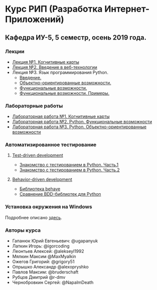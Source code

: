 ﻿# Курс РИП (Разработка Интернет-Приложений) 
## Кафедра ИУ-5, 5 семестр, осень 2019 года. 


### Лекции

 * [Лекция №1. Когнитивные карты](https://github.com/iu5team/iu5web-fall-2019/wiki/concept_maps)
 * [Лекция №2. Введение в веб-технологии](https://ugapanyuk.github.io/data/lect_intro.pdf)
 * Лекция №3. Язык программирования Python.
   * [Введение.](https://docs.google.com/presentation/d/1GPU_ZRpMBL-31poOgjKHzRALKyA1eNHFgYUAYd1zcDM/edit?usp=sharing)
   * [Объектно-ориентированные возможности.](https://docs.google.com/presentation/d/1fqQv35Gz4RElPvoR-1G79vkBg7l1aHayMBH45Z-IVtU/edit#slide=id.p)
   * [Функциональные возможности.](https://docs.google.com/presentation/d/1JkI3b0-XVK7E_YbagLgUYko8VoVr_Gqmp3VOfLzaaJE/edit#slide=id.p)
   * [Функциональные возможности. Примеры.](https://nbviewer.jupyter.org/github/iu5team/iu5web-fall-2019/blob/master/notebooks/python_examples.ipynb)

### Лабораторные работы 
 
 * [Лабораторная работа №1. Когнитивные карты](https://docs.google.com/document/d/1rjBai3gXuVcYie3QIyMVEsfO9TpUOtq3Gg6QgZzV_Cw/edit?usp=sharing)
 * [Лабораторная работа №2. Python. Функциональные возможности](https://docs.google.com/document/d/1aSWeBivbn1kVZsowpsnGJZDF_E68KAS1vXxWg2Kh6GQ/edit?usp=sharing)
 * [Лабораторная работа №3. Python. Объектно-ориентированные возможности](https://docs.google.com/document/d/1Cr_ijD3sWv0N0xE3rHiJaT4H5D7L8mKcLFqSa9d6Aco/edit?usp=sharing) 

### Автоматизированное тестирование 

1. [Test-driven development](https://ru.wikipedia.org/wiki/%D0%A0%D0%B0%D0%B7%D1%80%D0%B0%D0%B1%D0%BE%D1%82%D0%BA%D0%B0_%D1%87%D0%B5%D1%80%D0%B5%D0%B7_%D1%82%D0%B5%D1%81%D1%82%D0%B8%D1%80%D0%BE%D0%B2%D0%B0%D0%BD%D0%B8%D0%B5)
   * [Знакомство с тестированием в Python. Часть.1](https://habr.com/ru/company/otus/blog/433358/)
   * [Знакомство с тестированием в Python. Часть.2](https://habr.com/ru/company/otus/blog/433572/)

2. [Behavior-driven development](https://ru.wikipedia.org/wiki/BDD_(%D0%BF%D1%80%D0%BE%D0%B3%D1%80%D0%B0%D0%BC%D0%BC%D0%B8%D1%80%D0%BE%D0%B2%D0%B0%D0%BD%D0%B8%D0%B5))
   * [Библиотека behave](https://github.com/behave/behave)
   * [Сравнение BDD-библиотек для Python](https://automationpanda.com/2019/04/02/python-bdd-framework-comparison/)

### Установка окружения на Windows

Подробнее описано [здесь](https://github.com/iu5team/iu5web/blob/master/manual_install.md).

### Авторы курса
* Гапанюк Юрий Евгеньевич: @ugapanyuk
* Латкин Игорь: @igorcoding
* Леонтьев Алексей: @alekseyl1992
* Мялкин Максим @MaxMyalkin
* Ожегов Григорий: @grigory51
* Опрышко Александр @alexopryshko
* Павлов Максим: @bruderschaft
* Рубцов Дмитрий @r-dmv
* Чернобровкин Сергей: @NapalmDeath